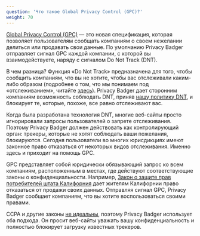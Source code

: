 ```yaml
---
question: 'Что такое Global Privacy Control (GPC)?'
weight: 70
---
```


[Global Privacy Control (GPC)](https://globalprivacycontrol.org/) — это новая спецификация, которая позволяет пользователям сообщать компаниям о своем нежелании делиться или продавать свои данные. По умолчанию Privacy Badger отправляет сигнал GPC каждой компании, с которой вы взаимодействуете, наряду с сигналом Do Not Track (DNT).

В чем разница? Функция «Do Not Track» предназначена для того, чтобы сообщить компаниям, что вы не хотите, чтобы вас отслеживали каким-либо образом (подробнее о том, что мы понимаем под «отслеживанием», читайте [здесь](https://www.eff.org/pages/understanding-effs-do-not-track-policy-universal-opt-out-tracking)). Privacy Badger дает сторонним компаниям возможность соблюдать DNT, приняв [нашу политику DNT](https://www.eff.org/dnt-policy/), и блокирует те, которые, похоже, все равно отслеживают вас.

Когда была разработана технология DNT, многие веб-сайты просто игнорировали запросы пользователей о запрете отслеживания. Поэтому Privacy Badger должен действовать как контролирующий орган: трекеры, которые не хотят соблюдать ваши пожелания, блокируются. Сегодня пользователи во многих юрисдикциях имеют законное право отказаться от некоторых видов отслеживания. Именно здесь и приходит на помощь GPC.

GPC представляет собой юридически обязывающий запрос ко всем компаниям, расположенным в местах, где действуют соответствующие законы о конфиденциальности. Например, [Закон о защите прав потребителей штата Калифорния](https://theccpa.org) дает жителям Калифорнии право отказаться от продажи своих данных. Отправляя сигнал GPC, Privacy Badger сообщает компаниям, что вы хотите воспользоваться своими правами.

CCPA и другие законы [не идеальны](https://advocacy.consumerreports.org/press_release/consumer-reports-study-finds-significant-obstacles-to-exercising-california-privacy-rights/), поэтому Privacy Badger использует оба подхода. Он просит веб-сайты уважать вашу конфиденциальность и полностью блокирует загрузку известных трекеров.

